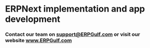 # ERPNext implementation and app development

###  Contact our team on support@ERPGulf.com or visit our website www.ERPGulf.com
